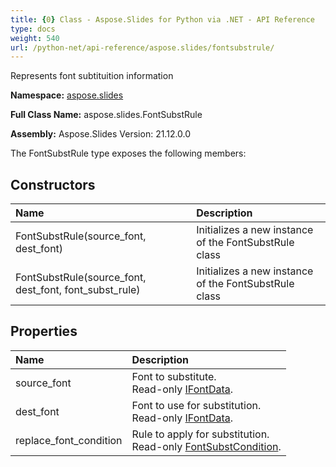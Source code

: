 ```yaml
---
title: {0} Class - Aspose.Slides for Python via .NET - API Reference
type: docs
weight: 540
url: /python-net/api-reference/aspose.slides/fontsubstrule/
---
```


Represents font subtituition information

**Namespace:** [aspose.slides](/python-net/api-reference/aspose.slides/)

**Full Class Name:** aspose.slides.FontSubstRule

**Assembly:**  Aspose.Slides Version: 21.12.0.0

The FontSubstRule type exposes the following members:
## **Constructors**
|**Name**|**Description**|
| :- | :- |
|FontSubstRule(source_font, dest_font)|Initializes a new instance of the FontSubstRule class|
|FontSubstRule(source_font, dest_font, font_subst_rule)|Initializes a new instance of the FontSubstRule class|
## **Properties**
|**Name**|**Description**|
| :- | :- |
|source_font|Font to substitute.<br/>            Read-only [IFontData](/python-net/api-reference/aspose.slides/ifontdata/).|
|dest_font|Font to use for substitution.<br/>            Read-only [IFontData](/python-net/api-reference/aspose.slides/ifontdata/).|
|replace_font_condition|Rule to apply for substitution.<br/>            Read-only [FontSubstCondition](/python-net/api-reference/aspose.slides/fontsubstcondition/).|
